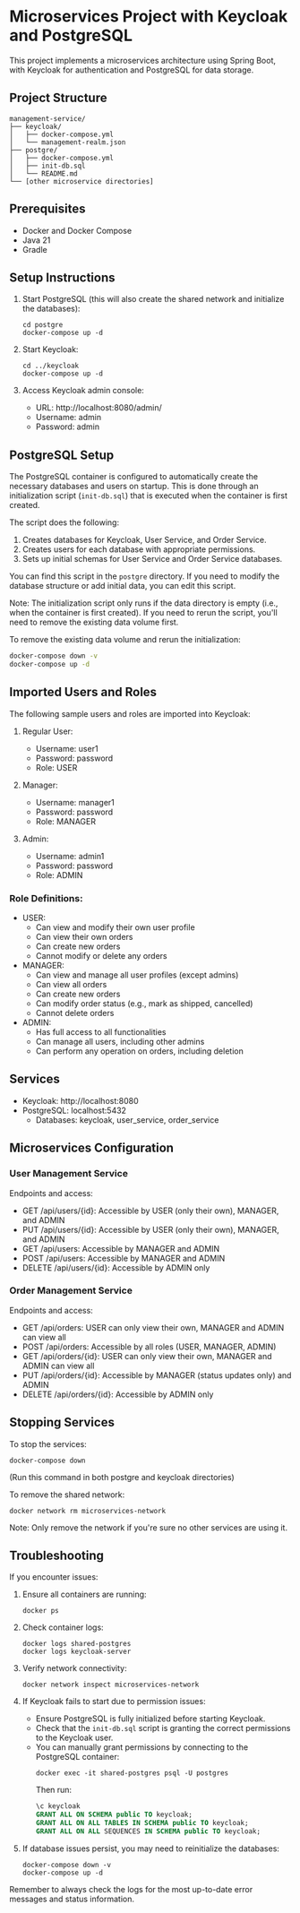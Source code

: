 # Microservices Project with Keycloak and PostgreSQL

This project implements a microservices architecture using Spring Boot, with Keycloak for authentication and PostgreSQL for data storage.

## Project Structure

```
management-service/
├── keycloak/
│   ├── docker-compose.yml
│   └── management-realm.json
├── postgre/
│   ├── docker-compose.yml
│   ├── init-db.sql
│   └── README.md
└── [other microservice directories]
```

## Prerequisites

- Docker and Docker Compose
- Java 21
- Gradle

## Setup Instructions

1. Start PostgreSQL (this will also create the shared network and initialize the databases):
   ```
   cd postgre
   docker-compose up -d
   ```

2. Start Keycloak:
   ```
   cd ../keycloak
   docker-compose up -d
   ```

3. Access Keycloak admin console:
    - URL: http://localhost:8080/admin/
    - Username: admin
    - Password: admin

## PostgreSQL Setup

The PostgreSQL container is configured to automatically create the necessary databases and users on startup. This is done through an initialization script (`init-db.sql`) that is executed when the container is first created.

The script does the following:
1. Creates databases for Keycloak, User Service, and Order Service.
2. Creates users for each database with appropriate permissions.
3. Sets up initial schemas for User Service and Order Service databases.

You can find this script in the `postgre` directory. If you need to modify the database structure or add initial data, you can edit this script.

Note: The initialization script only runs if the data directory is empty (i.e., when the container is first created). If you need to rerun the script, you'll need to remove the existing data volume first.

To remove the existing data volume and rerun the initialization:
```bash
docker-compose down -v
docker-compose up -d
```

## Imported Users and Roles

The following sample users and roles are imported into Keycloak:

1. Regular User:
    - Username: user1
    - Password: password
    - Role: USER

2. Manager:
    - Username: manager1
    - Password: password
    - Role: MANAGER

3. Admin:
    - Username: admin1
    - Password: password
    - Role: ADMIN

### Role Definitions:
- USER:
    - Can view and modify their own user profile
    - Can view their own orders
    - Can create new orders
    - Cannot modify or delete any orders
- MANAGER:
    - Can view and manage all user profiles (except admins)
    - Can view all orders
    - Can create new orders
    - Can modify order status (e.g., mark as shipped, cancelled)
    - Cannot delete orders
- ADMIN:
    - Has full access to all functionalities
    - Can manage all users, including other admins
    - Can perform any operation on orders, including deletion

## Services

- Keycloak: http://localhost:8080
- PostgreSQL: localhost:5432
    - Databases: keycloak, user_service, order_service

## Microservices Configuration

### User Management Service

Endpoints and access:
- GET /api/users/{id}: Accessible by USER (only their own), MANAGER, and ADMIN
- PUT /api/users/{id}: Accessible by USER (only their own), MANAGER, and ADMIN
- GET /api/users: Accessible by MANAGER and ADMIN
- POST /api/users: Accessible by MANAGER and ADMIN
- DELETE /api/users/{id}: Accessible by ADMIN only

### Order Management Service

Endpoints and access:
- GET /api/orders: USER can only view their own, MANAGER and ADMIN can view all
- POST /api/orders: Accessible by all roles (USER, MANAGER, ADMIN)
- GET /api/orders/{id}: USER can only view their own, MANAGER and ADMIN can view all
- PUT /api/orders/{id}: Accessible by MANAGER (status updates only) and ADMIN
- DELETE /api/orders/{id}: Accessible by ADMIN only

## Stopping Services

To stop the services:
```
docker-compose down
```
(Run this command in both postgre and keycloak directories)

To remove the shared network:
```
docker network rm microservices-network
```

Note: Only remove the network if you're sure no other services are using it.


## Troubleshooting

If you encounter issues:

1. Ensure all containers are running:
   ```
   docker ps
   ```

2. Check container logs:
   ```
   docker logs shared-postgres
   docker logs keycloak-server
   ```

3. Verify network connectivity:
   ```
   docker network inspect microservices-network
   ```

4. If Keycloak fails to start due to permission issues:
    - Ensure PostgreSQL is fully initialized before starting Keycloak.
    - Check that the `init-db.sql` script is granting the correct permissions to the Keycloak user.
    - You can manually grant permissions by connecting to the PostgreSQL container:
      ```
      docker exec -it shared-postgres psql -U postgres
      ```
      Then run:
      ```sql
      \c keycloak
      GRANT ALL ON SCHEMA public TO keycloak;
      GRANT ALL ON ALL TABLES IN SCHEMA public TO keycloak;
      GRANT ALL ON ALL SEQUENCES IN SCHEMA public TO keycloak;
      ```

5. If database issues persist, you may need to reinitialize the databases:
   ```
   docker-compose down -v
   docker-compose up -d
   ```

Remember to always check the logs for the most up-to-date error messages and status information.
